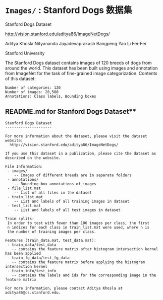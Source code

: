 # `Images/` : Stanford Dogs 数据集


Stanford Dogs Dataset 

http://vision.stanford.edu/aditya86/ImageNetDogs/

Aditya Khosla     Nityananda Jayadevaprakash     Bangpeng Yao     Li Fei-Fei

Stanford University

The Stanford Dogs dataset contains images of 120 breeds of dogs from around the world. This dataset has been built using images and annotation from ImageNet for the task of fine-grained image categorization. Contents of this dataset:

    Number of categories: 120
    Number of images: 20,580
    Annotations: Class labels, Bounding boxes
    
## README.md for Stanford Dogs Dataset**

```
Stanford Dogs Dataset
---------------------

For more information about the dataset, please visit the dataset website:
  http://vision.stanford.edu/aditya86/ImageNetDogs/

If you use this dataset in a publication, please cite the dataset as
described on the website.

File Information:
 - images/
    -- Images of different breeds are in separate folders
 - annotations/
    -- Bounding box annotations of images
 - file_list.mat
    -- List of all files in the dataset
 - train_list.mat
    -- List and labels of all training images in dataset
 - test_list.mat
    -- List and labels of all test images in dataset

Train splits:
 In order to test with fewer than 100 images per class, the first
 n indices for each class in train_list.mat were used, where n is
 the number of training images per class.

Features (train_data.mat, test_data.mat):
 - train_data/test_data
   -- contains the feature matrix after histogram intersection kernel has been applied
 - train_fg_data/test_fg_data
   -- contains the feature matrix before applying the histogram intersection kernel
 - train_info/test_info
   -- contains the labels and ids for the corresponding image in the feature matrix

For more information, please contact Aditya Khosla at aditya86@cs.stanford.edu.
```